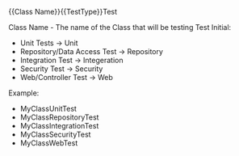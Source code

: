 {{Class Name}}{{TestType}}Test

Class Name - The name of the Class that will be testing
Test Initial:
- Unit Tests → Unit
- Repository/Data Access Test → Repository
- Integration Test → Integeration
- Security Test → Security
- Web/Controller Test → Web

Example:
- MyClassUnitTest
- MyClassRepositoryTest
- MyClassIntegrationTest
- MyClassSecurityTest
- MyClassWebTest